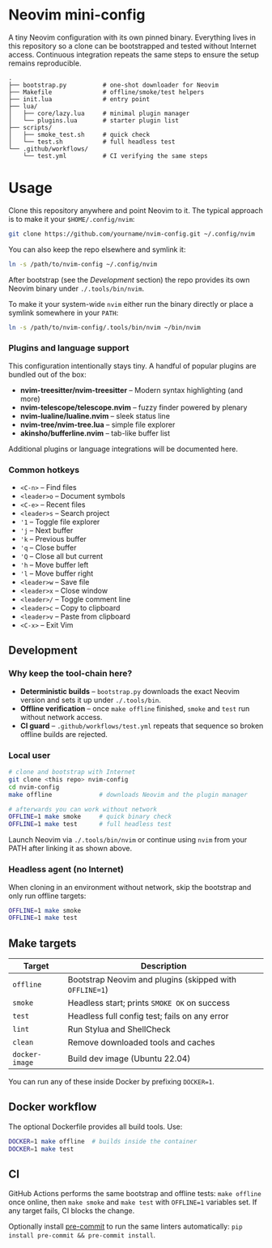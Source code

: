 # Neovim mini-config

A tiny Neovim configuration with its own pinned binary.  Everything lives in
this repository so a clone can be bootstrapped and tested without Internet
access.  Continuous integration repeats the same steps to ensure the setup
remains reproducible.

```
.
├── bootstrap.py          # one-shot downloader for Neovim
├── Makefile              # offline/smoke/test helpers
├── init.lua              # entry point
├── lua/
│   ├── core/lazy.lua     # minimal plugin manager
│   └── plugins.lua       # starter plugin list
├── scripts/
│   ├── smoke_test.sh     # quick check
│   └── test.sh           # full headless test
└── .github/workflows/
    └── test.yml          # CI verifying the same steps
```

# Usage

Clone this repository anywhere and point Neovim to it.  The typical approach is
to make it your `$HOME/.config/nvim`:

```bash
git clone https://github.com/yourname/nvim-config.git ~/.config/nvim
```

You can also keep the repo elsewhere and symlink it:

```bash
ln -s /path/to/nvim-config ~/.config/nvim
```

After bootstrap (see the *Development* section) the repo provides its own
Neovim binary under `./.tools/bin/nvim`.

To make it your system-wide `nvim` either run the binary directly or place a
symlink somewhere in your `PATH`:

```bash
ln -s /path/to/nvim-config/.tools/bin/nvim ~/bin/nvim
```

### Plugins and language support

This configuration intentionally stays tiny. A handful of popular plugins are bundled out of the box:

- **nvim-treesitter/nvim-treesitter** – Modern syntax highlighting (and more)
- **nvim-telescope/telescope.nvim** – fuzzy finder powered by plenary
- **nvim-lualine/lualine.nvim** – sleek status line
- **nvim-tree/nvim-tree.lua** – simple file explorer
- **akinsho/bufferline.nvim** – tab-like buffer list

Additional plugins or language integrations will be documented here.

### Common hotkeys

* `<C-n>` – Find files
* `<leader>o` – Document symbols
* `<C-e>` – Recent files
* `<leader>s` – Search project
* `'1` – Toggle file explorer
* `'j` – Next buffer
* `'k` – Previous buffer
* `'q` – Close buffer
* `'Q` – Close all but current
* `'h` – Move buffer left
* `'l` – Move buffer right
* `<leader>w` – Save file
* `<leader>x` – Close window
* `<leader>/` – Toggle comment line
* `<leader>c` – Copy to clipboard
* `<leader>v` – Paste from clipboard
* `<C-x>` – Exit Vim

## Development

### Why keep the tool-chain here?

- **Deterministic builds** – `bootstrap.py` downloads the exact Neovim version
  and sets it up under `./.tools/bin`.
- **Offline verification** – once `make offline` finished, `smoke` and `test`
  run without network access.
- **CI guard** – `.github/workflows/test.yml` repeats that sequence so broken
  offline builds are rejected.

### Local user

```bash
# clone and bootstrap with Internet
git clone <this repo> nvim-config
cd nvim-config
make offline             # downloads Neovim and the plugin manager

# afterwards you can work without network
OFFLINE=1 make smoke     # quick binary check
OFFLINE=1 make test      # full headless test
```

Launch Neovim via `./.tools/bin/nvim` or continue using `nvim` from your PATH
after linking it as shown above.

### Headless agent (no Internet)

When cloning in an environment without network, skip the bootstrap and only run
offline targets:

```bash
OFFLINE=1 make smoke
OFFLINE=1 make test
```

## Make targets

| Target          | Description |
|-----------------|-------------------------------------------------------------|
| `offline`       | Bootstrap Neovim and plugins (skipped with `OFFLINE=1`) |
| `smoke`         | Headless start; prints `SMOKE OK` on success |
| `test`          | Headless full config test; fails on any error |
| `lint`          | Run Stylua and ShellCheck |
| `clean`         | Remove downloaded tools and caches |
| `docker-image`  | Build dev image (Ubuntu 22.04) |

You can run any of these inside Docker by prefixing `DOCKER=1`.

## Docker workflow

The optional Dockerfile provides all build tools. Use:

```bash
DOCKER=1 make offline  # builds inside the container
DOCKER=1 make test
```

## CI

GitHub Actions performs the same bootstrap and offline tests:
`make offline` once online, then `make smoke` and `make test` with `OFFLINE=1`
variables set. If any target fails,
CI blocks the change.

Optionally install [pre-commit](https://pre-commit.com/) to run the same linters automatically: `pip install pre-commit && pre-commit install`.

